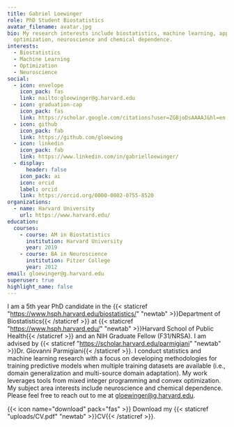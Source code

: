 ```yaml
---
title: Gabriel Loewinger
role: PhD Student Biostatistics
avatar_filename: avatar.jpg
bio: My research interests include biostatistics, machine learning, applied
  optimization, neuroscience and chemical dependence.
interests:
  - Biostatistics
  - Machine Learning
  - Optimization
  - Neuroscience
social:
  - icon: envelope
    icon_pack: fas
    link: mailto:gloewinger@g.harvard.edu
  - icon: graduation-cap
    icon_pack: fas
    link: https://scholar.google.com/citations?user=ZGBjoDsAAAAJ&hl=en
  - icon: github
    icon_pack: fab
    link: https://github.com/gloewing
  - icon: linkedin
    icon_pack: fab
    link: https://www.linkedin.com/in/gabrielloewinger/
  - display:
      header: false
    icon_pack: ai
    icon: orcid
    label: orcid
    link: https://orcid.org/0000-0002-0755-8520
organizations:
  - name: Harvard University
    url: https://www.harvard.edu/
education:
  courses:
    - course: AM in Biostatistics
      institution: Harvard University
      year: 2019
    - course: BA in Neuroscience
      institution: Pitzer College
      year: 2012
email: gloewinger@g.harvard.edu
superuser: true
highlight_name: false
---
```

I am a 5th year PhD candidate in the {{< staticref "https://www.hsph.harvard.edu/biostatistics/" "newtab" >}}Department of Biostatistics{{< /staticref >}} at {{< staticref "https://www.hsph.harvard.edu/" "newtab" >}}Harvard School of Public Health{{< /staticref >}} and an NIH Graduate Fellow (F31/NRSA). I am advised by {{< staticref "https://scholar.harvard.edu/parmigiani" "newtab" >}}Dr. Giovanni Parmigiani{{< /staticref >}}. I conduct statistics and machine learning research with a focus on developing methodologies for training predictive models when multiple training datasets are available (i.e., domain generalization and multi-source domain adaptation). My work leverages tools from mixed integer programming and convex optimization. My subject area interests include neuroscience and chemical dependence. Please feel free to reach out to me at gloewinger@g.harvard.edu. 

{{< icon name="download" pack="fas" >}} Download my {{< staticref "uploads/CV.pdf" "newtab" >}}CV{{< /staticref >}}.